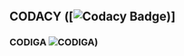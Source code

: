 ## CODACY ([![Codacy Badge](https://app.codacy.com/project/badge/Grade/6730c777ba5b4d9aa41e1721371f1820))]
### CODIGA ![CODIGA](https://api.codiga.io/project/33490/status/svg))
